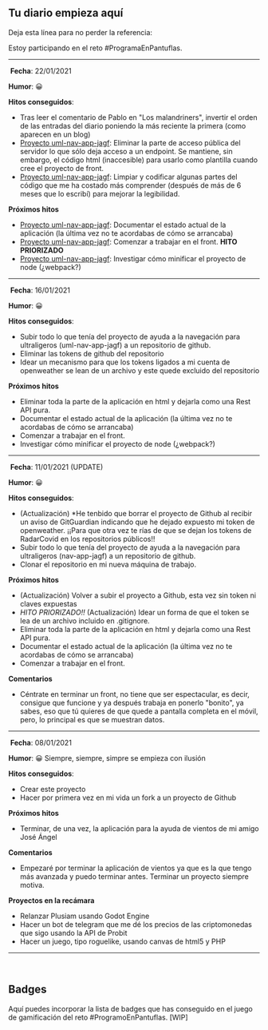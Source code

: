 ## **Tu diario empieza aquí**

Deja esta línea para no perder la referencia:

Estoy participando en el reto #ProgramaEnPantuflas.

---
​
**Fecha**: 22/01/2021

**Humor**: 😀

**Hitos conseguidos**:
- Tras leer el comentario de Pablo en "Los malandriners", invertir el orden de las entradas del diario poniendo la más reciente la primera (como aparecen en un blog)
- [Proyecto uml-nav-app-jagf](https://github.com/ThePinkDeveloper/uml-nav-aid-jagf): Eliminar la parte de acceso pública del servidor lo que sólo deja acceso a un endpoint. Se mantiene, sin embargo, el código html (inaccesible) para usarlo como plantilla cuando cree el proyecto de front.
- [Proyecto uml-nav-app-jagf](https://github.com/ThePinkDeveloper/uml-nav-aid-jagf): Limpiar y codificar algunas partes del código que me ha costado más comprender (después de más de 6 meses que lo escribí) para  mejorar la legibilidad.

**Próximos hitos**
- [Proyecto uml-nav-app-jagf](https://github.com/ThePinkDeveloper/uml-nav-aid-jagf): Documentar el estado actual de la aplicación (la última vez no te acordabas de cómo se arrancaba)
- [Proyecto uml-nav-app-jagf](https://github.com/ThePinkDeveloper/uml-nav-aid-jagf): Comenzar a trabajar en el front. **HITO PRIORIZADO**
- [Proyecto uml-nav-app-jagf](https://github.com/ThePinkDeveloper/uml-nav-aid-jagf): Investigar cómo minificar el proyecto de node (¿webpack?)

---
​
**Fecha**: 16/01/2021

**Humor**: 😀

**Hitos conseguidos**:
- Subir todo lo que tenía del proyecto de ayuda a la navegación para ultraligeros (uml-nav-app-jagf) a un repositorio de github.
- Eliminar las tokens de github del repositorio
- Idear un mecanismo para que los tokens ligados a mi cuenta de openweather se lean de un archivo y este quede excluido del repositorio

**Próximos hitos**
- Eliminar toda la parte de la aplicación en html y dejarla como una Rest API pura.
- Documentar el estado actual de la aplicación (la última vez no te acordabas de cómo se arrancaba)
- Comenzar a trabajar en el front.
- Investigar cómo minificar el proyecto de node (¿webpack?)

---
​
**Fecha**: 11/01/2021 (UPDATE)

**Humor**: 😀

**Hitos conseguidos**:
- (Actualización) *He tenbido que borrar el proyecto de Github al recibir un aviso de GitGuardian indicando que he dejado expuesto mi token de openweather. ¡¡Para que otra vez te rías de que se dejan los tokens de RadarCovid en los repositorios públicos!!
- Subir todo lo que tenía del proyecto de ayuda a la navegación para ultraligeros (nav-app-jagf) a un repositorio de github.
- Clonar el repositorio en mi nueva máquina de trabajo.

**Próximos hitos**
- (Actualización) Volver a subir el proyecto a Github, esta vez sin token ni claves expuestas
- *HITO PRIORIZADO!!* (Actualización) Idear un forma de que el token se lea de un archivo incluido en .gitignore.
- Eliminar toda la parte de la aplicación en html y dejarla como una Rest API pura.
- Documentar el estado actual de la aplicación (la última vez no te acordabas de cómo se arrancaba)
- Comenzar a trabajar en el front.

**Comentarios**
- Céntrate en terminar un front, no tiene que ser espectacular, es decir, consigue que funcione y ya después trabaja en ponerlo "bonito", ya sabes, eso que tú quieres de que quede a pantalla completa en el móvil, pero, lo principal es que se muestran datos.

---
​
**Fecha**: 08/01/2021

**Humor**: 😀 Siempre, siempre, simpre se empieza con ilusión

**Hitos conseguidos**:
- Crear este proyecto
- Hacer por primera vez en mi vida un fork a un proyecto de Github

**Próximos hitos**
- Terminar, de una vez, la aplicación para la ayuda de vientos de mi amigo José Ángel

**Comentarios**
- Empezaré por terminar la aplicación de vientos ya que es la que tengo más avanzada y puedo terminar antes. Terminar un proyecto siempre motiva.

**Proyectos en la recámara**
- Relanzar Plusiam usando Godot Engine
- Hacer un bot de telegram que me dé los precios de las criptomonedas que sigo usando la API de Probit
- Hacer un juego, tipo roguelike, usando canvas de html5 y PHP

---
​
## **Badges**

Aquí puedes incorporar la lista de badges que has conseguido en el juego de gamificación del reto #ProgramoEnPantuflas.
\[WIP\]
